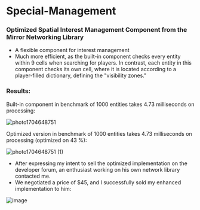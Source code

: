 # Special-Management
### Optimized Spatial Interest Management Component from the Mirror Networking Library

* A flexible component for interest management
* Much more efficient, as the built-in component checks every entity within 9 cells when searching for players. In contrast, each entity in this component checks its own cell, where it is located according to a player-filled dictionary, defining the "visibility zones."

### Results:
Built-in component in benchmark of 1000 entities takes 4.73 milliseconds on processing:

![photo1704648751](https://github.com/LobosProger/Special-Management/assets/78168123/174ab5be-e797-4c94-8d7b-d949f0e9dcc6)

Optimized version in benchmark of 1000 entities takes 4.73 milliseconds on processing (optimized on 43 %):

![photo1704648751 (1)](https://github.com/LobosProger/Special-Management/assets/78168123/e16828f0-5827-4cf6-a1d9-c3d67e7773ca)

* After expressing my intent to sell the optimized implementation on the developer forum, an enthusiast working on his own network library contacted me. 
* We negotiated a price of $45, and I successfully sold my enhanced implementation to him:

![image](https://github.com/LobosProger/Special-Management/assets/78168123/41767d2b-5fad-45bb-963a-15354d4a6a32)
